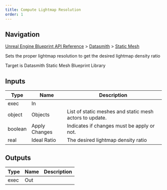 ```yaml
---
title: Compute Lightmap Resolution
order: 1
---
```

## Navigation

[Unreal Engine Blueprint API Reference](https://dev.epicgames.com/documentation/en-us/unreal-engine/BlueprintAPI) > [Datasmith](https://dev.epicgames.com/documentation/en-us/unreal-engine/BlueprintAPI/Datasmith) > [Static Mesh](https://dev.epicgames.com/documentation/en-us/unreal-engine/BlueprintAPI/Datasmith/StaticMesh)

Sets the proper lightmap resolution to get the desired lightmap density ratio

Target is Datasmith Static Mesh Blueprint Library

## Inputs

| Type | Name | Description |
| --- | --- | --- |
| exec | In |  |
| object | Objects | List of static meshes and static mesh actors to update. |
| boolean | Apply Changes | Indicates if changes must be apply or not. |
| real | Ideal Ratio | The desired lightmap density ratio |

## Outputs

| Type | Name | Description |
| --- | --- | --- |
| exec | Out |  |
